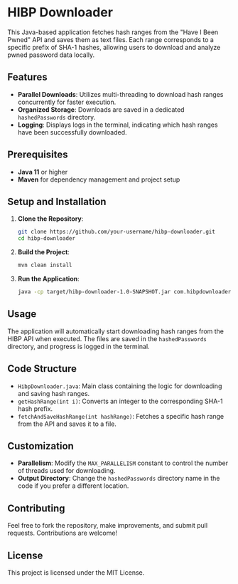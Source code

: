 # HIBP Downloader

This Java-based application fetches hash ranges from the "Have I Been Pwned" API and saves them as text files. Each range corresponds to a specific prefix of SHA-1 hashes, allowing users to download and analyze pwned password data locally.

## Features

- **Parallel Downloads**: Utilizes multi-threading to download hash ranges concurrently for faster execution.
- **Organized Storage**: Downloads are saved in a dedicated `hashedPasswords` directory.
- **Logging**: Displays logs in the terminal, indicating which hash ranges have been successfully downloaded.

## Prerequisites

- **Java 11** or higher
- **Maven** for dependency management and project setup

## Setup and Installation

1. **Clone the Repository**:
    ```bash
    git clone https://github.com/your-username/hibp-downloader.git
    cd hibp-downloader
    ```

2. **Build the Project**:
    ```bash
    mvn clean install
    ```

3. **Run the Application**:
    ```bash
    java -cp target/hibp-downloader-1.0-SNAPSHOT.jar com.hibpdownloader.dotnet.HibpDownloader
    ```

## Usage

The application will automatically start downloading hash ranges from the HIBP API when executed. The files are saved in the `hashedPasswords` directory, and progress is logged in the terminal.

## Code Structure

- `HibpDownloader.java`: Main class containing the logic for downloading and saving hash ranges.
- `getHashRange(int i)`: Converts an integer to the corresponding SHA-1 hash prefix.
- `fetchAndSaveHashRange(int hashRange)`: Fetches a specific hash range from the API and saves it to a file.

## Customization

- **Parallelism**: Modify the `MAX_PARALLELISM` constant to control the number of threads used for downloading.
- **Output Directory**: Change the `hashedPasswords` directory name in the code if you prefer a different location.

## Contributing

Feel free to fork the repository, make improvements, and submit pull requests. Contributions are welcome!

## License

This project is licensed under the MIT License.
